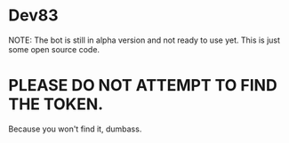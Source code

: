 # Dev83

NOTE:
The bot is still in alpha version and not ready to use yet. This is just some open source code.

# PLEASE DO NOT ATTEMPT TO FIND THE TOKEN.
Because you won't find it, dumbass.
